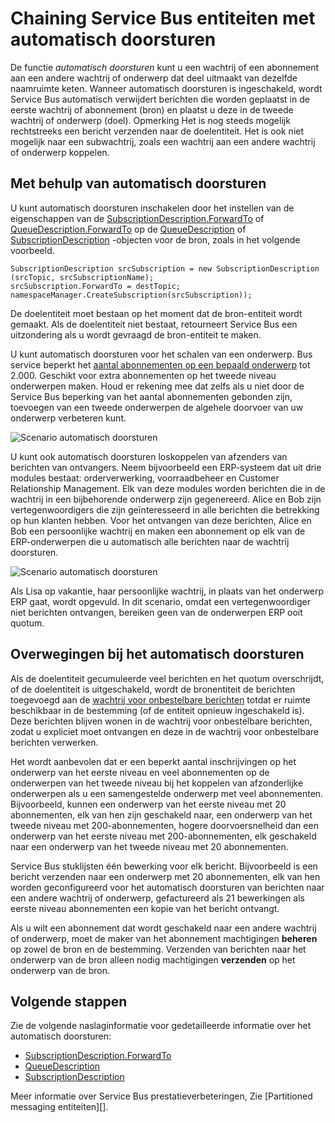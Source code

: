 <properties 
    pageTitle="Stuur automatisch door entiteiten messaging Service-Bus | Microsoft Azure"
    description="Hoe u een wachtrij of een abonnement aan een andere wachtrij of onderwerp."
    services="service-bus"
    documentationCenter="na"
    authors="sethmanheim"
    manager="timlt"
    editor="" /> 
<tags 
    ms.service="service-bus"
    ms.devlang="na"
    ms.topic="article"
    ms.tgt_pltfrm="na"
    ms.workload="na"
    ms.date="09/29/2016"
    ms.author="sethm" />

# <a name="chaining-service-bus-entities-with-auto-forwarding"></a>Chaining Service Bus entiteiten met automatisch doorsturen

De functie *automatisch doorsturen* kunt u een wachtrij of een abonnement aan een andere wachtrij of onderwerp dat deel uitmaakt van dezelfde naamruimte keten. Wanneer automatisch doorsturen is ingeschakeld, wordt Service Bus automatisch verwijdert berichten die worden geplaatst in de eerste wachtrij of abonnement (bron) en plaatst u deze in de tweede wachtrij of onderwerp (doel). Opmerking Het is nog steeds mogelijk rechtstreeks een bericht verzenden naar de doelentiteit. Het is ook niet mogelijk naar een subwachtrij, zoals een wachtrij aan een andere wachtrij of onderwerp koppelen.

## <a name="using-auto-forwarding"></a>Met behulp van automatisch doorsturen

U kunt automatisch doorsturen inschakelen door het instellen van de eigenschappen van de [SubscriptionDescription.ForwardTo][] of [QueueDescription.ForwardTo][] op de [QueueDescription][] of [SubscriptionDescription][] -objecten voor de bron, zoals in het volgende voorbeeld.

```
SubscriptionDescription srcSubscription = new SubscriptionDescription (srcTopic, srcSubscriptionName);
srcSubscription.ForwardTo = destTopic;
namespaceManager.CreateSubscription(srcSubscription));
```

De doelentiteit moet bestaan op het moment dat de bron-entiteit wordt gemaakt. Als de doelentiteit niet bestaat, retourneert Service Bus een uitzondering als u wordt gevraagd de bron-entiteit te maken.

U kunt automatisch doorsturen voor het schalen van een onderwerp. Bus service beperkt het [aantal abonnementen op een bepaald onderwerp](service-bus-quotas.md) tot 2.000. Geschikt voor extra abonnementen op het tweede niveau onderwerpen maken. Houd er rekening mee dat zelfs als u niet door de Service Bus beperking van het aantal abonnementen gebonden zijn, toevoegen van een tweede onderwerpen de algehele doorvoer van uw onderwerp verbeteren kunt.

![Scenario automatisch doorsturen][0]

U kunt ook automatisch doorsturen loskoppelen van afzenders van berichten van ontvangers. Neem bijvoorbeeld een ERP-systeem dat uit drie modules bestaat: orderverwerking, voorraadbeheer en Customer Relationship Management. Elk van deze modules worden berichten die in de wachtrij in een bijbehorende onderwerp zijn gegenereerd. Alice en Bob zijn vertegenwoordigers die zijn geïnteresseerd in alle berichten die betrekking op hun klanten hebben. Voor het ontvangen van deze berichten, Alice en Bob een persoonlijke wachtrij en maken een abonnement op elk van de ERP-onderwerpen die u automatisch alle berichten naar de wachtrij doorsturen.

![Scenario automatisch doorsturen][1]

Als Lisa op vakantie, haar persoonlijke wachtrij, in plaats van het onderwerp ERP gaat, wordt opgevuld. In dit scenario, omdat een vertegenwoordiger niet berichten ontvangen, bereiken geen van de onderwerpen ERP ooit quotum.

## <a name="auto-forwarding-considerations"></a>Overwegingen bij het automatisch doorsturen

Als de doelentiteit gecumuleerde veel berichten en het quotum overschrijdt, of de doelentiteit is uitgeschakeld, wordt de bronentiteit de berichten toegevoegd aan de [wachtrij voor onbestelbare berichten](service-bus-dead-letter-queues.md) totdat er ruimte beschikbaar in de bestemming (of de entiteit opnieuw ingeschakeld is). Deze berichten blijven wonen in de wachtrij voor onbestelbare berichten, zodat u expliciet moet ontvangen en deze in de wachtrij voor onbestelbare berichten verwerken.

Het wordt aanbevolen dat er een beperkt aantal inschrijvingen op het onderwerp van het eerste niveau en veel abonnementen op de onderwerpen van het tweede niveau bij het koppelen van afzonderlijke onderwerpen als u een samengestelde onderwerp met veel abonnementen. Bijvoorbeeld, kunnen een onderwerp van het eerste niveau met 20 abonnementen, elk van hen zijn geschakeld naar, een onderwerp van het tweede niveau met 200-abonnementen, hogere doorvoersnelheid dan een onderwerp van het eerste niveau met 200-abonnementen, elk geschakeld naar een onderwerp van het tweede niveau met 20 abonnementen.

Service Bus stuklijsten één bewerking voor elk bericht. Bijvoorbeeld is een bericht verzenden naar een onderwerp met 20 abonnementen, elk van hen worden geconfigureerd voor het automatisch doorsturen van berichten naar een andere wachtrij of onderwerp, gefactureerd als 21 bewerkingen als eerste niveau abonnementen een kopie van het bericht ontvangt.

Als u wilt een abonnement dat wordt geschakeld naar een andere wachtrij of onderwerp, moet de maker van het abonnement machtigingen **beheren** op zowel de bron en de bestemming. Verzenden van berichten naar het onderwerp van de bron alleen nodig machtigingen **verzenden** op het onderwerp van de bron.

## <a name="next-steps"></a>Volgende stappen

Zie de volgende naslaginformatie voor gedetailleerde informatie over het automatisch doorsturen:

- [SubscriptionDescription.ForwardTo][]
- [QueueDescription][]
- [SubscriptionDescription][]

Meer informatie over Service Bus prestatieverbeteringen, Zie [Partitioned messaging entiteiten][].

  [QueueDescription.ForwardTo]: https://msdn.microsoft.com/library/azure/microsoft.servicebus.messaging.queuedescription.forwardto.aspx
  [SubscriptionDescription.ForwardTo]: https://msdn.microsoft.com/library/azure/microsoft.servicebus.messaging.subscriptiondescription.forwardto.aspx
  [QueueDescription]: https://msdn.microsoft.com/library/azure/microsoft.servicebus.messaging.queuedescription.aspx
  [SubscriptionDescription]: https://msdn.microsoft.com/library/azure/microsoft.servicebus.messaging.subscriptiondescription.aspx
  [0]: ./media/service-bus-auto-forwarding/IC628631.gif
  [1]: ./media/service-bus-auto-forwarding/IC628632.gif
  [Gepartitioneerde messaging entiteiten]: service-bus-partitioning.md